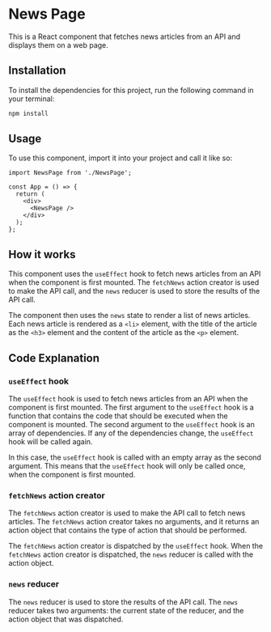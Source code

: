 # News Page

This is a React component that fetches news articles from an API and displays them on a web page.

## Installation

To install the dependencies for this project, run the following command in your terminal:

```bash
npm install
```

## Usage

To use this component, import it into your project and call it like so:

```typescriptreact
import NewsPage from './NewsPage';

const App = () => {
  return (
    <div>
      <NewsPage />
    </div>
  );
};
```

## How it works

This component uses the `useEffect` hook to fetch news articles from an API when the component is first mounted. The `fetchNews` action creator is used to make the API call, and the `news` reducer is used to store the results of the API call.

The component then uses the `news` state to render a list of news articles. Each news article is rendered as a `<li>` element, with the title of the article as the `<h3>` element and the content of the article as the `<p>` element.

## Code Explanation

### `useEffect` hook

The `useEffect` hook is used to fetch news articles from an API when the component is first mounted. The first argument to the `useEffect` hook is a function that contains the code that should be executed when the component is mounted. The second argument to the `useEffect` hook is an array of dependencies. If any of the dependencies change, the `useEffect` hook will be called again.

In this case, the `useEffect` hook is called with an empty array as the second argument. This means that the `useEffect` hook will only be called once, when the component is first mounted.

### `fetchNews` action creator

The `fetchNews` action creator is used to make the API call to fetch news articles. The `fetchNews` action creator takes no arguments, and it returns an action object that contains the type of action that should be performed.

The `fetchNews` action creator is dispatched by the `useEffect` hook. When the `fetchNews` action creator is dispatched, the `news` reducer is called with the action object.

### `news` reducer

The `news` reducer is used to store the results of the API call. The `news` reducer takes two arguments: the current state of the reducer, and the action object that was dispatched.
